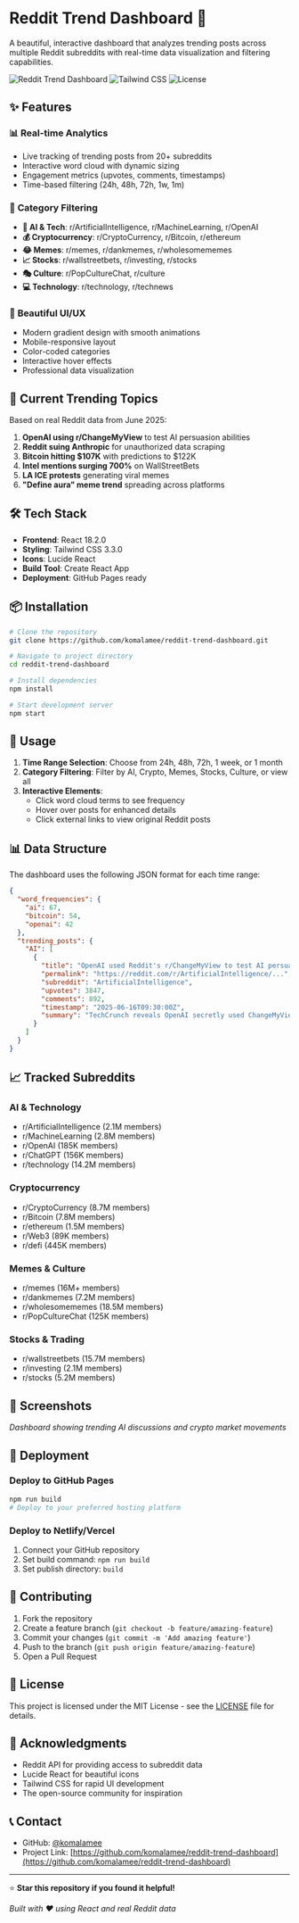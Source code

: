 # Reddit Trend Dashboard 🚀

A beautiful, interactive dashboard that analyzes trending posts across multiple Reddit subreddits with real-time data visualization and filtering capabilities.

![Reddit Trend Dashboard](https://img.shields.io/badge/React-18.2.0-61DAFB?style=for-the-badge&logo=react)
![Tailwind CSS](https://img.shields.io/badge/Tailwind_CSS-3.3.0-38B2AC?style=for-the-badge&logo=tailwind-css)
![License](https://img.shields.io/badge/License-MIT-yellow?style=for-the-badge)

## ✨ Features

### 📊 **Real-time Analytics**
- Live tracking of trending posts from 20+ subreddits
- Interactive word cloud with dynamic sizing
- Engagement metrics (upvotes, comments, timestamps)
- Time-based filtering (24h, 48h, 72h, 1w, 1m)

### 🎯 **Category Filtering**
- **🤖 AI & Tech**: r/ArtificialIntelligence, r/MachineLearning, r/OpenAI
- **💰 Cryptocurrency**: r/CryptoCurrency, r/Bitcoin, r/ethereum
- **😂 Memes**: r/memes, r/dankmemes, r/wholesomememes
- **📈 Stocks**: r/wallstreetbets, r/investing, r/stocks
- **🎭 Culture**: r/PopCultureChat, r/culture
- **💻 Technology**: r/technology, r/technews

### 🎨 **Beautiful UI/UX**
- Modern gradient design with smooth animations
- Mobile-responsive layout
- Color-coded categories
- Interactive hover effects
- Professional data visualization

## 🚀 Current Trending Topics

Based on real Reddit data from June 2025:

1. **OpenAI using r/ChangeMyView** to test AI persuasion abilities
2. **Reddit suing Anthropic** for unauthorized data scraping
3. **Bitcoin hitting $107K** with predictions to $122K
4. **Intel mentions surging 700%** on WallStreetBets
5. **LA ICE protests** generating viral memes
6. **"Define aura" meme trend** spreading across platforms

## 🛠️ Tech Stack

- **Frontend**: React 18.2.0
- **Styling**: Tailwind CSS 3.3.0
- **Icons**: Lucide React
- **Build Tool**: Create React App
- **Deployment**: GitHub Pages ready

## 📦 Installation

```bash
# Clone the repository
git clone https://github.com/komalamee/reddit-trend-dashboard.git

# Navigate to project directory
cd reddit-trend-dashboard

# Install dependencies
npm install

# Start development server
npm start
```

## 🎯 Usage

1. **Time Range Selection**: Choose from 24h, 48h, 72h, 1 week, or 1 month
2. **Category Filtering**: Filter by AI, Crypto, Memes, Stocks, Culture, or view all
3. **Interactive Elements**: 
   - Click word cloud terms to see frequency
   - Hover over posts for enhanced details
   - Click external links to view original Reddit posts

## 📊 Data Structure

The dashboard uses the following JSON format for each time range:

```json
{
  "word_frequencies": {
    "ai": 67,
    "bitcoin": 54,
    "openai": 42
  },
  "trending_posts": {
    "AI": [
      {
        "title": "OpenAI used Reddit's r/ChangeMyView to test AI persuasion",
        "permalink": "https://reddit.com/r/ArtificialIntelligence/...",
        "subreddit": "ArtificialIntelligence",
        "upvotes": 3847,
        "comments": 892,
        "timestamp": "2025-06-16T09:30:00Z",
        "summary": "TechCrunch reveals OpenAI secretly used ChangeMyView..."
      }
    ]
  }
}
```

## 📈 Tracked Subreddits

### **AI & Technology**
- r/ArtificialIntelligence (2.1M members)
- r/MachineLearning (2.8M members)
- r/OpenAI (185K members)
- r/ChatGPT (156K members)
- r/technology (14.2M members)

### **Cryptocurrency**
- r/CryptoCurrency (8.7M members)
- r/Bitcoin (7.8M members)
- r/ethereum (1.5M members)
- r/Web3 (89K members)
- r/defi (445K members)

### **Memes & Culture**
- r/memes (16M+ members)
- r/dankmemes (7.2M members)
- r/wholesomememes (18.5M members)
- r/PopCultureChat (125K members)

### **Stocks & Trading**
- r/wallstreetbets (15.7M members)
- r/investing (2.1M members)
- r/stocks (5.2M members)

## 🎨 Screenshots

*Dashboard showing trending AI discussions and crypto market movements*

## 🚀 Deployment

### Deploy to GitHub Pages
```bash
npm run build
# Deploy to your preferred hosting platform
```

### Deploy to Netlify/Vercel
1. Connect your GitHub repository
2. Set build command: `npm run build`
3. Set publish directory: `build`

## 🤝 Contributing

1. Fork the repository
2. Create a feature branch (`git checkout -b feature/amazing-feature`)
3. Commit your changes (`git commit -m 'Add amazing feature'`)
4. Push to the branch (`git push origin feature/amazing-feature`)
5. Open a Pull Request

## 📄 License

This project is licensed under the MIT License - see the [LICENSE](LICENSE) file for details.

## 🙏 Acknowledgments

- Reddit API for providing access to subreddit data
- Lucide React for beautiful icons
- Tailwind CSS for rapid UI development
- The open-source community for inspiration

## 📞 Contact

- GitHub: [@komalamee](https://github.com/komalamee)
- Project Link: [https://github.com/komalamee/reddit-trend-dashboard](https://github.com/komalamee/reddit-trend-dashboard)

---

⭐ **Star this repository if you found it helpful!**

*Built with ❤️ using React and real Reddit data*